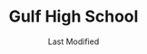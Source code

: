 ---
layout: location-page
date: Last Modified
description: "Local COVID-19 testing is available at Gulf High School in Port Richey, Florida, USA."
permalink: "locations/florida/port-richey/gulf-high-school/"
tags:
  - locations
  - florida
title: Gulf High School
uniqueName: gulf-high-school
state: Florida
stateAbbr: FL
hood: "Port Richey"
address: "5355 School Rd."
city: "Port Richey"
zip: "34652"
zipsNearby: "34423 34428 34429 34430 34431 34432 34433 34434 34436 34442 34445 34487 34446 34447 34448 34449 34450 34451 34452 34453 34460 34461 34464 34465 34498 33820 34216 34679 33823 33503 33830 33831 33744 34201 34202 34203 34204 34205 34206 34207 34208 34209 34210 34211 34212 34280 34281 34282 34217 34218 33835 33508 33509 33510 33511 34601 34602 34603 34604 34605 34606 34607 34608 34609 34610 34611 34613 34614 33513 33514 33755 33756 33757 33758 33759 33760 33761 33762 33763 33764 33765 33766 33767 33769 34714 33521 34215 34681 33524 33523 33525 33526 33527 34697 34698 33530 33839 33840 34680 34222 33534 34736 33846 33847 33785 33786 34636 33849 33537 33850 33801 33802 33803 33804 33805 33806 33807 33809 33810 33811 33812 33813 33815 33538 34637 34638 34639 33770 33771 33772 33773 33774 33775 33776 33777 33778 33779 33547 34228 33548 33549 33558 33559 34260 33550 34753 33860 34652 34653 34654 34655 34656 33863 34661 33556 34762 34677 34264 34660 34220 34221 34682 34683 34684 34685 34219 33780 33781 33782 33563 33564 33565 33566 33567 33868 34667 34668 34669 34673 34674 33568 33569 33578 33579 33570 33571 33572 33573 33575 34695 33574 33701 33702 33703 33704 33705 33706 33707 33708 33709 33710 33711 33712 33713 33714 33715 33716 33729 33730 33731 33732 33733 33734 33736 33737 33738 33740 33741 33742 33743 33747 33784 33576 33583 33584 33585 33586 33587 34270 33601 33602 33603 33604 33605 33606 33607 33608 33609 33610 33611 33612 33613 33614 33615 33616 33617 33618 33619 33620 33621 33622 33623 33624 33625 33626 33629 33630 33631 33633 33634 33635 33637 33646 33647 33650 33655 33660 33661 33662 33663 33664 33672 33673 33674 33675 33677 33679 33680 33681 33682 33684 33685 33686 33687 33688 33689 33694 34688 34689 34690 34691 34692 34250 33592 33593 33594 33595 33596 33597 34785 33598 33880 33881 33882 33883 33884 33885 33888 33539 33540 33541 33542 33543 33544 33545 33651 33690" 
mapUrl: "http://maps.apple.com/?q=Gulf+High+School&address=5355+School+Rd,Port+Richey,Florida,34652"
locationType: Drive-thru
phone: "800-229-2273"
website: "https://baycare.org/baycareanywhere"
onlineBooking: undefined
closed: undefined
closedUpdate: May 23rd, 2020
notes: "By appointment only. Requires phone screen. Privately owned."
days: Weekdays
hours: 9AM-Noon
ctaMessage: Learn more
ctaUrl: "https://baycare.org/baycareanywhere"
---